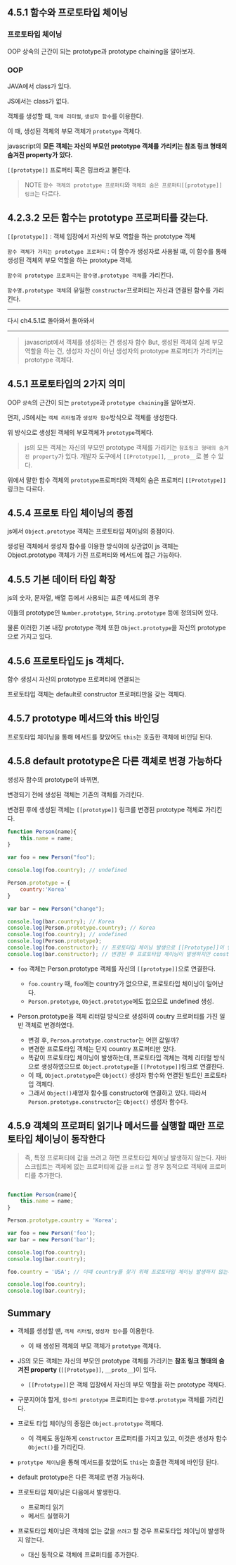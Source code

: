 ## 4.5.1 함수와 프로토타입 체이닝

### 프로토타입 체이닝

OOP 상속의 근간이 되는 prototype과 prototype chaining을 알아보자.

### OOP

JAVA에서 class가 있다.

JS에서는 class가 없다.

객체를 생성할 때, `객체 리터럴`, `생성자 함수`를 이용한다.

이 때, 생성된 객체의 부모 객체가 `prototype` 객체다.

javascript의 **모든 객체는 자신의 부모인 prototype 객체를 가리키는 참조 링크 형태의 숨겨진 property가 있다.**

`[[prototype]]` 프로퍼티 혹은 링크라고 불린다.

> NOTE
`함수 객체의 prototype 프로퍼티`와 `객체의 숨은 프로퍼티[[prototype]] 링크`는 다르다.

## 4.2.3.2 모든 함수는 prototype 프로퍼티를 갖는다.

`[[prototype]]` : 객체 입장에서 자신의 부모 역할을 하는 prototype 객체

`함수 객체가 가지는 prototype 프로퍼티` : 이 함수가 생성자로 사용될 떄, 이 함수를 통해 생성된 객체의 부모 역할을 하는 prototype 객체.

`함수의 prototype 프로퍼티`는 `함수명.prototype 객체`를 가리킨다.

`함수명.prototype 객체`의 유일한 `constructor`프로퍼티는 자신과 연결된 함수를 가리킨다.


---

다시 ch4.5.1로 돌아와서 돌아와서

---

> javascript에서 객체를 생성하는 건 생성자 함수
But, 생성된 객체의 실제 부모 역할을 하는 건, 생성자 자신이 아닌 생성자의 prototype 프로퍼티가 가리키는 prototype 객체다.


## 4.5.1 프로토타입의 2가지 의미

OOP `상속`의 근간이 되는 `prototype`과 `prototype chaining`을 알아보자.

먼저, JS에서는 `객체 리터럴`과 `생성자 함수`방식으로 객체를 생성한다.

위 방식으로 생성된 객체의 부모객체가 `prototype`객체다.

> js의 모든 객체는 자신의 부모인 prototype 객체를 가리키는 `참조링크 형태의 숨겨진 property`가 있다.
개발자 도구에서 `[[Prototype]]`, `__proto__`로 볼 수 있다.

위에서 말한 함수 객체의 `prototype`프로퍼티와 객체의 숨은 프로퍼티 `[[Prototype]]` 링크는 다르다.



## 4.5.4 프로토 타입 체이닝의 종점

js에서 `Object.prototype` 객체는 프로토타입 체이닝의 종점이다.

생성된 객체에서 생성자 함수를 이용한 방식이에 상관없이 js 객체는 Object.prototype 객체가 가진 프로퍼티와 메서드에 접근 가능하다.

## 4.5.5 기본 데이터 타입 확장

js의 숫자, 문자열, 배열 등에서 사용되는 표준 메서드의 경우

이들의 prototype인 `Number.prototype`, `String.prototype` 등에 정의되어 있다.

물론 이러한 기본 내장 prototype 객체 또한 `Object.prototype`을 자신의 prototype으로 가지고 있다.


## 4.5.6 프로토타입도 js 객체다.

함수 생성시 자신의 prototype 프로퍼티에 연결되는

프로토타입 객체는 default로 constructor 프로퍼티만을 갖는 객체다.


## 4.5.7 prototype 메서드와 this 바인딩

프로토타입 체이닝을 통해 메서드를 찾았어도 `this`는 호출한 객체에 바인딩 된다.


## 4.5.8 default prototype은 다른 객체로 변경 가능하다

생성자 함수의 prototype이 바뀌면,

변경되기 전에 생성된 객체는 기존의 객체를 가리킨다.

변경된 후에 생성된 객체는 `[[prototype]]` 링크를 변경된 prototype 객체로 가리킨다.

```javascript
function Person(name){
	this.name = name;
}

var foo = new Person("foo");

console.log(foo.country); // undefined

Person.prototype = {
	country:'Korea'
}

var bar = new Person("change");

console.log(bar.country); // Korea
console.log(Person.prototype.country); // Korea
console.log(foo.country); // undefined
console.log(Person.prototype);
console.log(foo.constructor); // 프로토타입 체이닝 발생으로 [[Prototype]]이 연결된 변경되기 전 constructor를 가진 프로토타입 객체
console.log(bar.constructor); // 변경된 후 프로토타입 체이닝이 발생하지만 constructor 객체를 찾지 못하므로 다시 프로토타입 체이닝 발생하여 Object.prototype의 constructor를 가리키게 된다.

```

- `foo` 객체는 Person.prototype 객체를 자신의 `[[prototype]]`으로 연결한다.
	- `foo.country` 때, `foo`에는 country가 없으므로, 프로토타입 체이닝이 일어난다.
	- `Person.prototype`, `Object.prototype`에도 없으므로 undefined 생성.

- Person.prototype을 객체 리터럴 방식으로 생성하여 coutry 프로퍼티를 가진 일반 객체로 변경하였다.
	- 변경 후, `Person.prototype.constructor`는 어떤 값일까?
	- 변경한 프로토타입 객체는 단지 country 프로퍼티만 있다.
	- 똑같이 프로토타입 체이닝이 발생하는데, 프로토타입 객체는 객체 리터럴 방식으로 생성하였으므로 `Object.prototype`을 `[[Prototype]]`링크로 연결한다.
	- 이 때, `Object.prototype`은 `Object()` 생성자 함수와 연결된 빌트인 프로토타입 객체다.
	- 그래서 `Object()`새엉자 함수를 constructor에 연결하고 있다. 따라서 `Person.prototype.constructor`는 `Object()` 생성자 함수다.

## 4.5.9 객체의 프로퍼티 읽기나 메서드를 실행할 때만 프로토타입 체이닝이 동작한다

> 즉, 특정 프로퍼티에 값을 쓰려고 하면 프로토타입 체이닝 발생하지 않는다.
자바스크립트는 객체에 없는 프로퍼티에 값을 `쓰려고` 할 경우 동적으로 객체에 프로퍼티를 추가한다.

```javascript

function Person(name){
	this.name = name;
}

Person.prototype.country = 'Korea';

var foo = new Person('foo');
var bar = new Person('bar');

console.log(foo.country);
console.log(bar.country);

foo.country = 'USA'; // 이떄 country를 찾기 위해 프로토타입 체이닝 발생하지 않는다. 이유는, 읽기가 아닌 쓰기니까

console.log(foo.country);
console.log(bar.country);
```

## Summary

- 객체를 생성할 땐, `객체 리터럴`, `생성자 함수`를 이용한다.
	- 이 때 생성된 객체의 부모 객체가 `prototype` 객체다.

- JS의 모든 객체는 자신의 부모인 prototype 객체를 가리키는 **참조 링크 형태의 숨겨진 property** (`[[Prototype]]`, `__proto__`)이 있다.

	- `[[Prototype]]`은 객체 입장에서 자신의 부모 역할을 하는 prototype 객체다.

- 구분지어야 할게, `함수의 prototype` 프로퍼티는 `함수명.prototype` 객체를 가리킨다.

- 프로토 타입 체이닝의 종점은 `Object.prototype` 객체다.
	- 이 객체도 동일하게 `constructor` 프로퍼티를 가지고 있고, 이것은 생성자 함수 `Object()`를 가리킨다.

- `protytpe 체이닝`을 통해 메서드를 찾았어도 `this`는 호출한 객체에 바인딩 된다.

- default prototype은 다른 객체로 변경 가능하다.

- 프로토타입 체이닝은 다음에서 발생한다.
	+ 프로퍼티 읽기
	+ 메서드 실행하기

- 프로토타입 체이닝은 객체에 없는 값을 `쓰려고` 할 경우 프로토타입 체이닝이 발생하지 않는다.
	- 대신 동적으로 객체에 프로퍼티를 추가한다.

